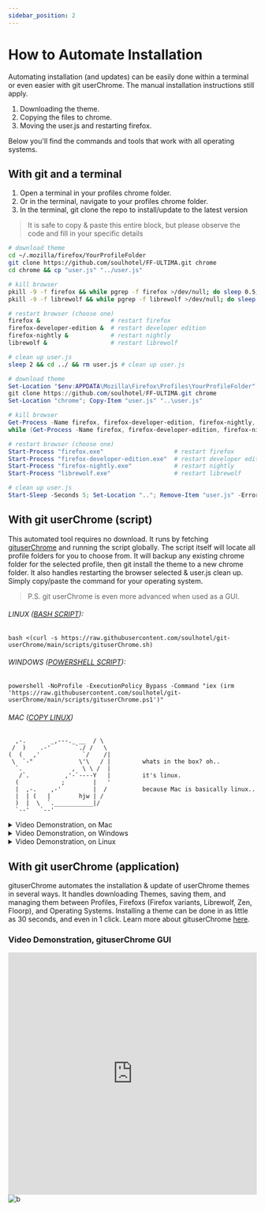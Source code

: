 ```yaml
---
sidebar_position: 2
---
```

 
 # How to Automate Installation

Automating installation (and updates) can be easily done within a terminal or even easier with git userChrome. The manual installation instructions still apply.

1. Downloading the theme.
2. Copying the files to chrome.
3. Moving the user.js and restarting firefox.

Below you'll find the commands and tools that work with all operating systems.

## With git and a terminal

1. Open a terminal in your profiles chrome folder.
2. Or in the terminal, navigate to your profiles chrome folder.
3. In the terminal, git clone the repo to install/update to the latest version

> It is safe to copy & paste this entire block, but please observe the code and fill in your specific details

```bash title="bash (linux/mac)"
# download theme
cd ~/.mozilla/firefox/YourProfileFolder
git clone https://github.com/soulhotel/FF-ULTIMA.git chrome
cd chrome && cp "user.js" "../user.js"

# kill browser
pkill -9 -f firefox && while pgrep -f firefox >/dev/null; do sleep 0.5; done
pkill -9 -f librewolf && while pgrep -f librewolf >/dev/null; do sleep 0.5; done

# restart browser (choose one)
firefox &                    # restart firefox
firefox-developer-edition &  # restart developer edition
firefox-nightly &            # restart nightly
librewolf &                  # restart librewolf

# clean up user.js
sleep 2 && cd ../ && rm user.js # clean up user.js
```

```powershell title="powershell (windows)"
# download theme
Set-Location "$env:APPDATA\Mozilla\Firefox\Profiles\YourProfileFolder"
git clone https://github.com/soulhotel/FF-ULTIMA.git chrome
Set-Location "chrome"; Copy-Item "user.js" "..\user.js"

# kill browser
Get-Process -Name firefox, firefox-developer-edition, firefox-nightly, librewolf -ErrorAction SilentlyContinue | ForEach-Object { $_.Kill() }
while (Get-Process -Name firefox, firefox-developer-edition, firefox-nightly, librewolf -ErrorAction SilentlyContinue) { Start-Sleep -Milliseconds 500 }

# restart browser (choose one)
Start-Process "firefox.exe"                    # restart firefox
Start-Process "firefox-developer-edition.exe"  # restart developer edition
Start-Process "firefox-nightly.exe"            # restart nightly
Start-Process "librewolf.exe"                  # restart librewolf

# clean up user.js
Start-Sleep -Seconds 5; Set-Location ".."; Remove-Item "user.js" -ErrorAction SilentlyContinue
```

## With git userChrome (script)

This automated tool requires no download. It runs by fetching [gituserChrome](https://github.com/soulhotel/git-userChrome) and running the script globally. The script itself will locate all profile folders for you to choose from. It will backup any existing chrome folder for the selected profile, then git install the theme to a new chrome folder. It also handles restarting the browser selected & user.js clean up. Simply copy/paste the command for your operating system.

> P.S. git userChrome is even more advanced when used as a GUI.

###### LINUX ([BASH SCRIPT](https://github.com/soulhotel/git-userChrome)):
```
bash <(curl -s https://raw.githubusercontent.com/soulhotel/git-userChrome/main/scripts/gituserChrome.sh)
```

###### WINDOWS ([POWERSHELL SCRIPT](https://github.com/soulhotel/git-userChrome)):
```
powershell -NoProfile -ExecutionPolicy Bypass -Command "iex (irm 'https://raw.githubusercontent.com/soulhotel/git-userChrome/main/scripts/gituserChrome.ps1')"
```

###### MAC ([COPY LINUX](https://github.com/soulhotel/git-userChrome))
```
  ,-.       _,---._ __  / \
 /  )    .-'       `./ /   \
(  (   ,'            `/    /|         
 \  `-"             \'\   / |         whats in the box? oh..
  `.              ,  \ \ /  |         
   /`.          ,'-`----Y   |         it's linux.
  (            ;        |   '
  |  ,-.    ,-'         |  /          because Mac is basically linux..
  |  | (   |        hjw | /
  )  |  \  `.___________|/
  `--'   `--'
```

<details>
<summary>Video Demonstration, on Mac</summary>

<iframe width="100%" height="490" src="https://www.youtube.com/embed/jDK7I6Ph3gU?si=r0GY5Q2bORHXIP0l" title="YouTube video player" frameborder="0" allow="accelerometer; autoplay; clipboard-write; encrypted-media; gyroscope; picture-in-picture; web-share; fullscreen" referrerpolicy="strict-origin-when-cross-origin" allowfullscreen></iframe>
</details>

<details>
<summary>Video Demonstration, on Windows</summary>

<iframe width="100%" height="490" src="https://www.youtube.com/embed/yc3xRjVgR8A?si=i9f2GeJpw482P_Y8" title="YouTube video player" frameborder="0" allow="accelerometer; autoplay; clipboard-write; encrypted-media; gyroscope; picture-in-picture; web-share; fullscreen" referrerpolicy="strict-origin-when-cross-origin" allowfullscreen></iframe>
</details>

<details>
<summary>Video Demonstration, on Linux</summary>

<iframe width="100%" height="490" src="https://www.youtube.com/embed/Cb350ZcjUu0?si=e47U7IxmFFFokZC2" title="YouTube video player" frameborder="0" allow="accelerometer; autoplay; clipboard-write; encrypted-media; gyroscope; picture-in-picture; web-share; fullscreen" referrerpolicy="strict-origin-when-cross-origin" allowfullscreen></iframe>
</details>

## With git userChrome (application)

gituserChrome automates the installation & update of userChrome themes in several ways. It handles downloading Themes, saving them, and managing them between Profiles, Firefoxs (Firefox variants, Librewolf, Zen, Floorp), and Operating Systems. Installing a theme can be done in as little as 30 seconds, and even in 1 click. Learn more about gituserChrome [here](https://github.com/soulhotel/git-userChrome).

### Video Demonstration, gituserChrome GUI

<iframe width="100%" height="490" src="https://www.youtube.com/embed/DoCV8gEnL7k?si=GQDY_ThHPlwTgCqz" title="YouTube video player" frameborder="0" allow="accelerometer; autoplay; clipboard-write; encrypted-media; gyroscope; picture-in-picture; web-share; fullscreen" referrerpolicy="strict-origin-when-cross-origin" allowfullscreen></iframe>

<img alt="b" src="https://github.com/user-attachments/assets/fb6d1828-335f-44b5-bd84-fcc374756632" />
